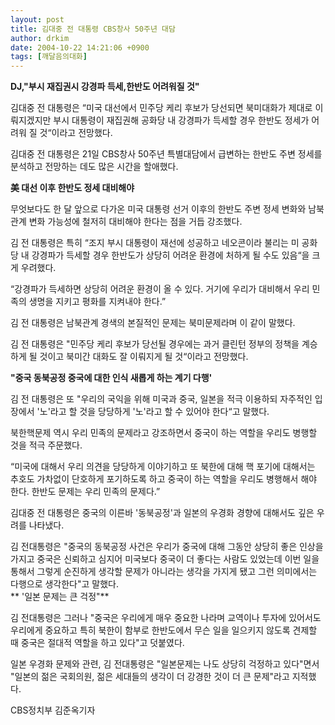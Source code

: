 ```yaml
---
layout: post
title: 김대중 전 대통령 CBS창사 50주년 대담
author: drkim
date: 2004-10-22 14:21:06 +0900
tags: [깨달음의대화]
---
```

**DJ,"부시 재집권시 강경파 득세,한반도 어려워질 것"**  
  
김대중 전 대통령은 “미국 대선에서 민주당 케리 후보가 당선되면 북미대화가 제대로 이뤄지겠지만 부시 대통령이 재집권해 공화당 내 강경파가 득세할 경우 한반도 정세가 어려워 질 것“이라고 전망했다.  
  
김대중 전 대통령은 21일 CBS창사 50주년 특별대담에서 급변하는 한반도 주변 정세를 분석하고 전망하는 데도 많은 시간을 할애했다.  
  
**美 대선 이후 한반도 정세 대비해야** 
  
무엇보다도 한 달 앞으로 다가온 미국 대통령 선거 이후의 한반도 주변 정세 변화와 남북관계 변화 가능성에 철저히 대비해야 한다는 점을 거듭 강조했다.  
  
김 전 대통령은 특히 “조지 부시 대통령이 재선에 성공하고 네오콘이라 불리는 미 공화당 내 강경파가 득세할 경우 한반도가 상당히 어려운 환경에 처하게 될 수도 있음“을 크게 우려했다.  
  
“강경파가 득세하면 상당히 어려운 환경이 올 수 있다. 거기에 우리가 대비해서 우리 민족의 생명을 지키고 평화를 지켜내야 한다.”  
  
김 전 대통령은 남북관계 경색의 본질적인 문제는 북미문제라며 이 같이 말했다.  
  
김 전 대통령은 "민주당 케리 후보가 당선될 경우에는 과거 클린턴 정부의 정책을 계승하게 될 것이고 북미간 대화도 잘 이뤄지게 될 것“이라고 전망했다.  
  
**"중국 동북공정 중국에 대한 인식 새롭게 하는 계기 다행'**  
  
김 전 대통령은 또 "우리의 국익을 위해 미국과 중국, 일본을 적극 이용하되 자주적인 입장에서 '노'라고 할 것을 당당하게 '노'라고 할 수 있어야 한다“고 말했다.  
  
북한핵문제 역시 우리 민족의 문제라고 강조하면서 중국이 하는 역할을 우리도 병행할 것을 적극 주문했다.  
  
“미국에 대해서 우리 의견을 당당하게 이야기하고 또 북한에 대해 핵 포기에 대해서는 추호도 가차없이 단호하게 포기하도록 하고 중국이 하는 역할을 우리도 병행해서 해야 한다. 한반도 문제는 우리 민족의 문제다.”  
  
김대중 전 대통령은 중국의 이른바 '동북공정'과 일본의 우경화 경향에 대해서도 깊은 우려를 나타냈다.  
  
김 전대통령은 "중국의 동북공정 사건은 우리가 중국에 대해 그동안 상당히 좋은 인상을 가지고 중국은 신뢰하고 심지어 미국보다 중국이 더 좋다는 사람도 있었는데 이번 일을 통해서 그렇게 순진하게 생각할 문제가 아니라는 생각을 가지게 됐고 그런 의미에서는 다행으로 생각한다"고 말했다.  
** 
'일본 문제는 큰 걱정"** 
  
김 전대통령은 그러나 "중국은 우리에게 매우 중요한 나라며 교역이나 투자에 있어서도 우리에게 중요하고 특히 북한이 함부로 한반도에서 무슨 일을 일으키지 않도록 견제할 때 중국은 절대적 역할을 하고 있다"고 덧붙였다.  
  
일본 우경화 문제와 관련, 김 전대통령은 "일본문제는 나도 상당히 걱정하고 있다"면서 "일본의 젊은 국회의원, 젊은 세대들의 생각이 더 강경한 것이 더 큰 문제"라고 지적했다.  
  
CBS정치부 김준옥기자
